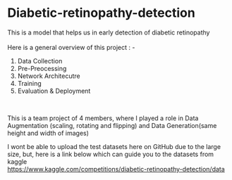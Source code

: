 # Diabetic-retinopathy-detection
This is a model that helps us in early detection of diabetic retinopathy<br><br>
Here is a general overview of this project : -
1) Data Collection
2) Pre-Preocessing
3) Network Architecutre
4) Training
5) Evaluation & Deployment
<br>


This is a team project of 4 members, where I played a role in Data Augmentation (scaling, rotating and flipping) and Data Generation(same height and width of images) <br>

I wont be able to upload the test datasets here on GitHub due to the large size, but, here is a link below which can guide you to the datasets from kaggle <br>
https://www.kaggle.com/competitions/diabetic-retinopathy-detection/data


